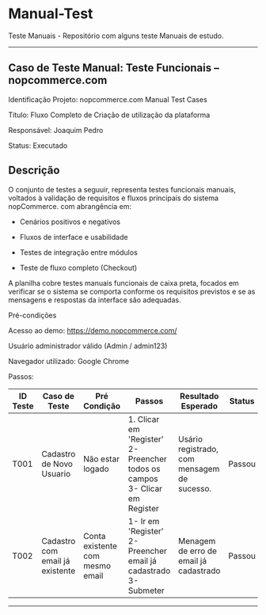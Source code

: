 # Manual-Test
Teste Manuais - Repositório com alguns teste Manuais de estudo.
________________________________________________________________

## Caso de Teste Manual: Teste Funcionais  – nopcommerce.com ##

Identificação
Projeto: nopcommerce.com Manual Test Cases

Título: Fluxo Completo de Criação de utilização da plataforma

Responsável: Joaquim Pedro

Status: Executado


## Descrição ##

O conjunto de testes a seguuir, representa testes funcionais manuais, voltados à validação de requisitos e fluxos principais do sistema nopCommerce. com abrangência em:

- Cenários positivos e negativos

- Fluxos de interface e usabilidade

- Testes de integração entre módulos

- Teste de fluxo completo (Checkout)

A planilha cobre testes manuais funcionais de caixa preta, focados em verificar se o sistema se comporta conforme os requisitos previstos e se as mensagens e respostas da interface são adequadas.


Pré-condições

Acesso ao demo: https://demo.nopcommerce.com/

Usuário administrador válido (Admin / admin123)

Navegador utilizado: Google Chrome


Passos: 

| ID Teste  | Caso de Teste | Pré Condição | Passos | Resultado Esperado | Status | Resultado Encontrado | 
| ------------- | ------------- | -------- | ------ | --------| ------ | ---- | 
| T001  | Cadastro de Novo Usuario  | Não estar logado | 1. Clicar em 'Register' 2- Preencher todos os campos 3- Clicar em Register |  Usário registrado, com mensagem de sucesso. | Passou | O registro foi realizado corretamente, conforme esperado. |
| T002  | Cadastro com email já existente  | Conta existente com mesmo email  | 1- Ir em 'Register' 2- Preencher email já cadastrado 3- Submeter |  Menagem de erro de email já cadastrado | Passou | O sitema retornou a mensagem de erro de email já cadastrado |


_________________________________________________________________
